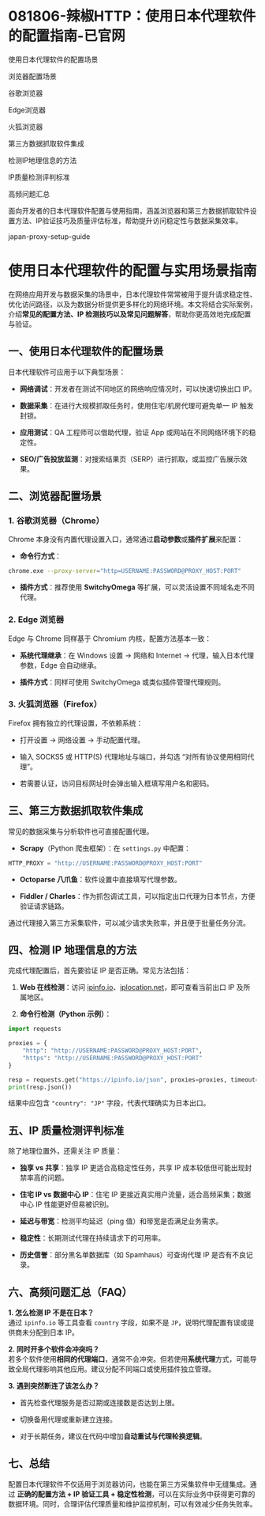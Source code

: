 # 081806-辣椒HTTP：使用日本代理软件的配置指南-已官网

使用日本代理软件的配置场景

浏览器配置场景

谷歌浏览器

Edge浏览器

火狐浏览器

第三方数据抓取软件集成

检测IP地理信息的方法

IP质量检测评判标准

高频问题汇总

面向开发者的日本代理软件配置与使用指南，涵盖浏览器和第三方数据抓取软件设置方法、IP验证技巧及质量评估标准，帮助提升访问稳定性与数据采集效率。

japan-proxy-setup-guide

# 使用日本代理软件的配置与实用场景指南

在网络应用开发与数据采集的场景中，日本代理软件常常被用于提升请求稳定性、优化访问路径，以及为数据分析提供更多样化的网络环境。本文将结合实际案例，介绍**常见的配置方法、IP 检测技巧以及常见问题解答**，帮助你更高效地完成配置与验证。

## 一、使用日本代理软件的配置场景

日本代理软件可应用于以下典型场景：

*   **网络调试**：开发者在测试不同地区的网络响应情况时，可以快速切换出口 IP。
    
*   **数据采集**：在进行大规模抓取任务时，使用住宅/机房代理可避免单一 IP 触发封锁。
    
*   **应用测试**：QA 工程师可以借助代理，验证 App 或网站在不同网络环境下的稳定性。
    
*   **SEO/广告投放监测**：对搜索结果页（SERP）进行抓取，或监控广告展示效果。
    

## 二、浏览器配置场景

### 1. 谷歌浏览器（Chrome）

Chrome 本身没有内置代理设置入口，通常通过**启动参数**或**插件扩展**来配置：

*   **命令行方式**：
    

```bash
chrome.exe --proxy-server="http=USERNAME:PASSWORD@PROXY_HOST:PORT"

```

*   **插件方式**：推荐使用 **SwitchyOmega** 等扩展，可以灵活设置不同域名走不同代理。
    

### 2. Edge 浏览器

Edge 与 Chrome 同样基于 Chromium 内核，配置方法基本一致：

*   **系统代理继承**：在 Windows 设置 → 网络和 Internet → 代理，输入日本代理参数，Edge 会自动继承。
    
*   **插件方式**：同样可使用 SwitchyOmega 或类似插件管理代理规则。
    

### 3. 火狐浏览器（Firefox）

Firefox 拥有独立的代理设置，不依赖系统：

*   打开设置 → 网络设置 → 手动配置代理。
    
*   输入 SOCKS5 或 HTTP(S) 代理地址与端口，并勾选 “对所有协议使用相同代理”。
    
*   若需要认证，访问目标网址时会弹出输入框填写用户名和密码。
    

## 三、第三方数据抓取软件集成

常见的数据采集与分析软件也可直接配置代理。

*   **Scrapy**（Python 爬虫框架）：在 `settings.py` 中配置：
    

```python
HTTP_PROXY = "http://USERNAME:PASSWORD@PROXY_HOST:PORT"

```

*   **Octoparse 八爪鱼**：软件设置中直接填写代理参数。
    
*   **Fiddler / Charles**：作为抓包调试工具，可以指定出口代理为日本节点，方便验证请求链路。
    

通过代理接入第三方采集软件，可以减少请求失败率，并且便于批量任务分流。

## 四、检测 IP 地理信息的方法

完成代理配置后，首先要验证 IP 是否正确。常见方法包括：

1.  **Web 在线检测**：访问 [ipinfo.io](https://ipinfo.io/)、[iplocation.net](https://iplocation.net/)，即可查看当前出口 IP 及所属地区。
    
2.  **命令行检测（Python 示例）**：
    

```python
import requests

proxies = {
    "http": "http://USERNAME:PASSWORD@PROXY_HOST:PORT",
    "https": "http://USERNAME:PASSWORD@PROXY_HOST:PORT"
}

resp = requests.get("https://ipinfo.io/json", proxies=proxies, timeout=10)
print(resp.json())

```

结果中应包含 `"country": "JP"` 字段，代表代理确实为日本出口。

## 五、IP 质量检测评判标准

除了地理位置外，还需关注 IP 质量：

*   **独享 vs 共享**：独享 IP 更适合高稳定性任务，共享 IP 成本较低但可能出现封禁率高的问题。
    
*   **住宅 IP vs 数据中心 IP**：住宅 IP 更接近真实用户流量，适合高频采集；数据中心 IP 性能更好但易被识别。
    
*   **延迟与带宽**：检测平均延迟（ping 值）和带宽是否满足业务需求。
    
*   **稳定性**：长期测试代理在持续请求下的可用率。
    
*   **历史信誉**：部分黑名单数据库（如 Spamhaus）可查询代理 IP 是否有不良记录。
    

## 六、高频问题汇总（FAQ）

**1. 怎么检测 IP 不是在日本？**  
通过 `ipinfo.io` 等工具查看 `country` 字段，如果不是 `JP`，说明代理配置有误或提供商未分配到日本 IP。

**2. 同时开多个软件会冲突吗？**  
若多个软件使用**相同的代理端口**，通常不会冲突。但若使用**系统代理**方式，可能导致全局代理影响其他应用。建议分配不同端口或使用插件独立管理。

**3. 遇到突然断连了该怎么办？**

*   首先检查代理服务是否过期或连接数是否达到上限。
    
*   切换备用代理或重新建立连接。
    
*   对于长期任务，建议在代码中增加**自动重试与代理轮换逻辑**。
    

## 七、总结

配置日本代理软件不仅适用于浏览器访问，也能在第三方采集软件中无缝集成。通过 **正确的配置方法 + IP 验证工具 + 稳定性检测**，可以在实际业务中获得更可靠的数据环境。同时，合理评估代理质量和维护监控机制，可以有效减少任务失败率。